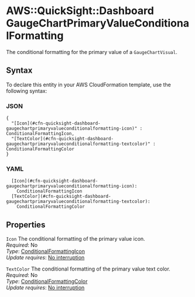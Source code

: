 # AWS::QuickSight::Dashboard GaugeChartPrimaryValueConditionalFormatting<a name="aws-properties-quicksight-dashboard-gaugechartprimaryvalueconditionalformatting"></a>

The conditional formatting for the primary value of a `GaugeChartVisual`\.

## Syntax<a name="aws-properties-quicksight-dashboard-gaugechartprimaryvalueconditionalformatting-syntax"></a>

To declare this entity in your AWS CloudFormation template, use the following syntax:

### JSON<a name="aws-properties-quicksight-dashboard-gaugechartprimaryvalueconditionalformatting-syntax.json"></a>

```
{
  "[Icon](#cfn-quicksight-dashboard-gaugechartprimaryvalueconditionalformatting-icon)" : ConditionalFormattingIcon,
  "[TextColor](#cfn-quicksight-dashboard-gaugechartprimaryvalueconditionalformatting-textcolor)" : ConditionalFormattingColor
}
```

### YAML<a name="aws-properties-quicksight-dashboard-gaugechartprimaryvalueconditionalformatting-syntax.yaml"></a>

```
  [Icon](#cfn-quicksight-dashboard-gaugechartprimaryvalueconditionalformatting-icon):
    ConditionalFormattingIcon
  [TextColor](#cfn-quicksight-dashboard-gaugechartprimaryvalueconditionalformatting-textcolor):
    ConditionalFormattingColor
```

## Properties<a name="aws-properties-quicksight-dashboard-gaugechartprimaryvalueconditionalformatting-properties"></a>

`Icon` <a name="cfn-quicksight-dashboard-gaugechartprimaryvalueconditionalformatting-icon"></a>
The conditional formatting of the primary value icon\.  
_Required_: No  
_Type_: [ConditionalFormattingIcon](aws-properties-quicksight-dashboard-conditionalformattingicon.md)  
_Update requires_: [No interruption](https://docs.aws.amazon.com/AWSCloudFormation/latest/UserGuide/using-cfn-updating-stacks-update-behaviors.html#update-no-interrupt)

`TextColor` <a name="cfn-quicksight-dashboard-gaugechartprimaryvalueconditionalformatting-textcolor"></a>
The conditional formatting of the primary value text color\.  
_Required_: No  
_Type_: [ConditionalFormattingColor](aws-properties-quicksight-dashboard-conditionalformattingcolor.md)  
_Update requires_: [No interruption](https://docs.aws.amazon.com/AWSCloudFormation/latest/UserGuide/using-cfn-updating-stacks-update-behaviors.html#update-no-interrupt)

